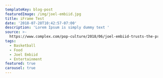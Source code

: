 ```yaml
---
templateKey: blog-post
featuredImage: /img/joel-embiid.jpg
title: iFrame Test
date: '2018-07-28T10:42:57-07:00'
description: 'Lorem Ipsum is simply dummy text '
source: >-
  https://www.complex.com/pop-culture/2018/06/joel-embiid-trusts-the-process-while-eating-spicy-wings-hot-ones
tags:
  - Basketball
  - Food
  - Joel Embiid
  - Entertainment
featured: true
carousel: true
---
```


